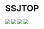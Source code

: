 # SSJTOP
![](https://i.imgur.com/RAi8me6.png)
![](https://i.imgur.com/2ngslI6.png)
![](https://i.imgur.com/Tb2oJsQ.png)
![](https://i.imgur.com/7AkQNDG.png)
